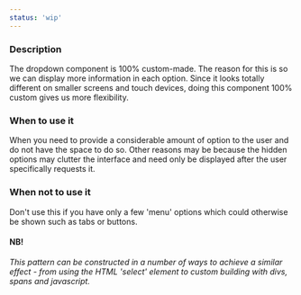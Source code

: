 ```yaml
---
status: 'wip'
---
```


### Description

The dropdown component is 100% custom-made.
The reason for this is so we can display more information in each option. Since it looks totally different on smaller screens and touch devices, doing this component 100% custom gives us more flexibility.

### When to use it

When you need to provide a considerable amount of option to the user and do not have the space to do so. Other reasons may be because the hidden options may clutter the interface and need only be displayed after the user specifically requests it.

### When not to use it

Don't use this if you have only a few 'menu' options which could otherwise be shown such as tabs or buttons.

#### NB!

_This pattern can be constructed in a number of ways to achieve a similar effect - from using the HTML 'select' element to custom building with divs, spans and javascript._
